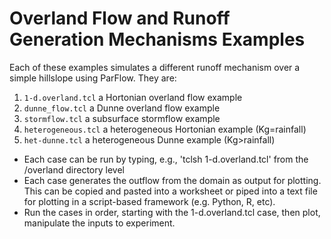 # Overland Flow and Runoff Generation Mechanisms Examples
Each of these examples simulates a different runoff mechanism over a simple hillslope using ParFlow.  They are:
1. `1-d.overland.tcl` a Hortonian overland flow example
2. `dunne_flow.tcl` a Dunne overland flow example
3. `stormflow.tcl` a subsurface stormflow example
4. `heterogeneous.tcl` a heterogeneous Hortonian example (Kg=rainfall)
5. `het-dunne.tcl` a heterogeneous Dunne example (Kg>rainfall)

- Each case can be run by typing, e.g., 'tclsh 1-d.overland.tcl' from the /overland directory level
- Each case generates the outflow from the domain as output for plotting.  This can be copied and pasted into a worksheet or piped into a text file for plotting in a script-based framework (e.g. Python, R, etc).
- Run the cases in order, starting with the 1-d.overland.tcl case, then plot, manipulate the inputs to experiment. 
